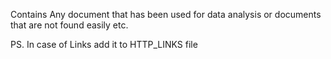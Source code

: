Contains Any document that has been used for data analysis or documents that are not found easily etc.

PS. In case of Links add it to HTTP_LINKS file
